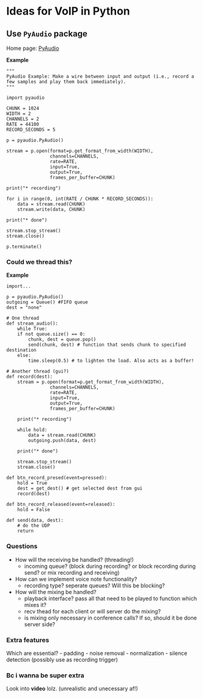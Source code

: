 # Ideas for VoIP in Python

## Use `PyAudio` package

Home page: [PyAudio](http://people.csail.mit.edu/hubert/pyaudio/)

**Example**
```
"""
PyAudio Example: Make a wire between input and output (i.e., record a
few samples and play them back immediately).
"""

import pyaudio

CHUNK = 1024
WIDTH = 2
CHANNELS = 2
RATE = 44100
RECORD_SECONDS = 5

p = pyaudio.PyAudio()

stream = p.open(format=p.get_format_from_width(WIDTH),
                channels=CHANNELS,
                rate=RATE,
                input=True,
                output=True,
                frames_per_buffer=CHUNK)

print("* recording")

for i in range(0, int(RATE / CHUNK * RECORD_SECONDS)):
    data = stream.read(CHUNK)
    stream.write(data, CHUNK)

print("* done")

stream.stop_stream()
stream.close()

p.terminate()
```

### Could we thread this?

**Example**
```
import...

p = pyaudio.PyAudio()
outgoing = Queue() #FIFO queue
dest = "none"

# One thread
def stream_audio():
    while True:
	if not queue.size() == 0:
	    chunk, dest = queue.pop()
	    send(chunk, dest) # function that sends chunk to specified destination
	else:
		time.sleep(0.5) # to lighten the load. Also acts as a buffer!

# Another thread (gui?)
def record(dest):
	stream = p.open(format=p.get_format_from_width(WIDTH),
                channels=CHANNELS,
                rate=RATE,
                input=True,
                output=True,
                frames_per_buffer=CHUNK)

	print("* recording")

	while hold:
		data = stream.read(CHUNK)
		outgoing.push(data, dest)

	print("* done")

	stream.stop_stream()
	stream.close()

def btn_record_presed(event=pressed):
	hold = True
	dest = get_dest() # get selected dest from gui
	record(dest)

def btn_record_released(event=released):
    hold = False

def send(data, dest):
	# do the UDP
	return

```

### Questions

* How will the receiving be handled? (threading!)
	- incoming queue? (block during recording? or block recording during send? or mix recording and receiving)
* How can we implement voice note functionality?
	- recording type? seperate queues? Will this be blocking?
* How will the mixing be handled?
	- playback interface? pass all that need to be played to function which mixes it?
	- recv thead for each client or will server do the mixing?
	- is mixing only necessary in conference calls? If so, should it be done server side?

### Extra features
Which are essential?
	- padding
	- noise removal
	- normalization
	- silence detection (possibly use as recording trigger)

### Bc i wanna be super extra
Look into **video** lolz. (unrealistic and unecessary af!)
